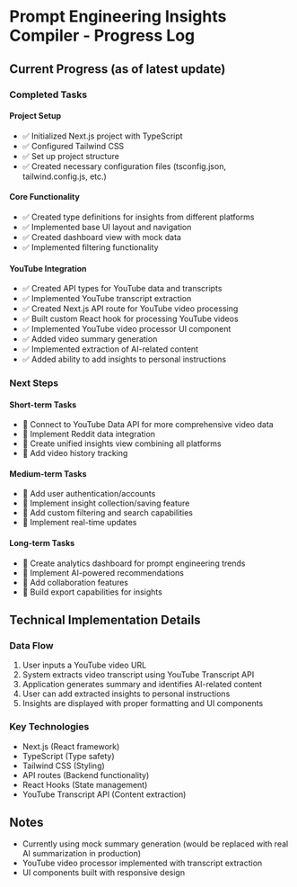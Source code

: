 # Prompt Engineering Insights Compiler - Progress Log

## Current Progress (as of latest update)

### Completed Tasks

#### Project Setup
- ✅ Initialized Next.js project with TypeScript
- ✅ Configured Tailwind CSS
- ✅ Set up project structure
- ✅ Created necessary configuration files (tsconfig.json, tailwind.config.js, etc.)

#### Core Functionality
- ✅ Created type definitions for insights from different platforms
- ✅ Implemented base UI layout and navigation
- ✅ Created dashboard view with mock data
- ✅ Implemented filtering functionality

#### YouTube Integration
- ✅ Created API types for YouTube data and transcripts
- ✅ Implemented YouTube transcript extraction
- ✅ Created Next.js API route for YouTube video processing
- ✅ Built custom React hook for processing YouTube videos
- ✅ Implemented YouTube video processor UI component
- ✅ Added video summary generation
- ✅ Implemented extraction of AI-related content
- ✅ Added ability to add insights to personal instructions

### Next Steps

#### Short-term Tasks
- 🔲 Connect to YouTube Data API for more comprehensive video data
- 🔲 Implement Reddit data integration
- 🔲 Create unified insights view combining all platforms
- 🔲 Add video history tracking

#### Medium-term Tasks
- 🔲 Add user authentication/accounts
- 🔲 Implement insight collection/saving feature
- 🔲 Add custom filtering and search capabilities
- 🔲 Implement real-time updates

#### Long-term Tasks
- 🔲 Create analytics dashboard for prompt engineering trends
- 🔲 Implement AI-powered recommendations
- 🔲 Add collaboration features
- 🔲 Build export capabilities for insights

## Technical Implementation Details

### Data Flow
1. User inputs a YouTube video URL
2. System extracts video transcript using YouTube Transcript API
3. Application generates summary and identifies AI-related content
4. User can add extracted insights to personal instructions
5. Insights are displayed with proper formatting and UI components

### Key Technologies
- Next.js (React framework)
- TypeScript (Type safety)
- Tailwind CSS (Styling)
- API routes (Backend functionality)
- React Hooks (State management)
- YouTube Transcript API (Content extraction)

## Notes
- Currently using mock summary generation (would be replaced with real AI summarization in production)
- YouTube video processor implemented with transcript extraction
- UI components built with responsive design 